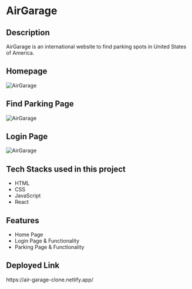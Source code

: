 <h1>AirGarage</h1>

<h2>Description</h2>
<p>AirGarage is an international website to find parking spots in United States of America.</p>
<h2>Homepage</h2>
<img src="https://i.postimg.cc/mgb754pS/Screenshot-51.png" alt="AirGarage" border="0">
<h2>Find Parking Page</h2>
<img src="https://i.postimg.cc/NGmTGFW4/Screenshot-53.png" alt="AirGarage" border="0">
<h2>Login Page</h2>
<img src="https://i.postimg.cc/DwB1VNt3/Screenshot-54.png" alt="AirGarage" border="0">
<h2>Tech Stacks used in this project</h2>
<ul>
<li>HTML</li>
<li>CSS</li>
<li>JavaScript</li>
<li>React</li>

</ul>

<h2>Features</h2>
<ul>
<li>Home Page</li>
<li>Login Page & Functionality</li>
<li>Parking Page & Functionality</li>
</ul>

<h2>Deployed Link</h2>
<p>https://air-garage-clone.netlify.app/<p>



